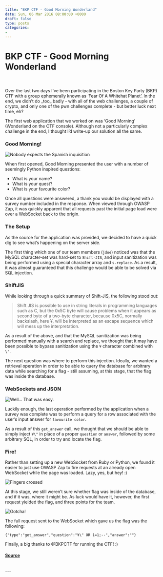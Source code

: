 ```yaml
---
title: "BKP CTF - Good Morning Wonderland"
date: Sun, 06 Mar 2016 08:00:00 +0000
draft: false
type: posts
categories: 
- 
---
```

# BKP CTF - Good Morning Wonderland

<br/>

<br/>
Over the last two days I’ve been participating in the Boston Key Party (BKP) CTF with a group ephemerally known as ‘Fear Of A Whitehat Planet’. In the end, we didn’t do _too_ badly - with all of the web challenges, a couple of crypto, and only one of the pwn challenges complete - but better luck next time, eh?

The first web application that we worked on was ‘Good Morning’ (Wonderland on the CTF console). Although not a particularly complex challenge in the end, I thought I’d write-up our solution all the same.

### Good Morning!

![Nobody expects the Spanish inquisition](/assets/article_images/2016/monty.png)

When first opened, Good Morning presented the user with a number of seemingly Python inspired questions:

-   What is your name?
-   What is your quest?
-   What is your favourite color?

Once all questions were answered, a thank you would be displayed with a survey number included in the response. When viewed through OWASP Zap, it was quickly apparent that all requests past the initial page load were over a WebSocket back to the origin.

### The Setup

As the source for the application was provided, we decided to have a quick dig to see what’s happening on the server side.

The first thing which one of our team members (`jdoe`) noticed was that the MySQL character-set was hard-set to `Shift-JIS`, and input sanitization was being performed using a special character array and `s.replace`. As a result, it was almost guaranteed that this challenge would be able to be solved via SQL injection.

### ShiftJIS

While looking through a quick summary of Shift-JIS, the following stood out:

> Shift JIS is possible to use in string literals in programming languages such as C, but the 0x5C byte will cause problems when it appears as second byte of a two-byte character, because 0x5C, normally backslash, here ¥, will be interpreted as an escape sequence which will mess up the interpretation.

As a result of the above, and that the MySQL sanitization was being performed manually with a search and replace, we thought that it may have been possible to bypass sanitization using the `¥` character combined with `\"`.

The next question was where to perform this injection. Ideally, we wanted a retrieval operation in order to be able to query the database for arbitrary data while searching for a flag - still assuming, at this stage, that the flag was inside the database.

### WebSockets and JSON

![Well... That was easy.](/assets/article_images/2016/get_answer.png)

Luckily enough, the last operation performed by the application when a survey was complete was to perform a query for a row associated with the user’s input answer for `favourite color`.

As a result of this `get_answer` call, we thought that we should be able to simply inject `¥\"` in place of a proper `question` or `answer`, followed by some arbitrary SQL, in order to try and locate the flag.

### Fire!

Rather than setting up a new WebSocket from Ruby or Python, we found it easier to just use OWASP Zap to fire requests at an already open WebSocket while the page was loaded. Lazy, yes, but hey! :)

![Fingers crossed](/assets/article_images/2016/sjis-kgo.png)

At this stage, we still weren’t sure whether flag was inside of the database, and if it was, where it might be. As luck would have it, however, the first request yielded the flag, and three points for the team.

![Gotcha!](/assets/article_images/2016/sjis-request.png)

The full request sent to the WebSocket which gave us the flag was the following:

`{"type":"get_answer","question":"¥\" OR 1=1;--","answer":""}`

Finally, a big thanks to @BKPCTF for running the CTF! :)

#### [Source](//www.kernelpicnic.net/2016/03/06/BKPCTF-Wonderland-Good-Morning-Write-Up.html)

<br/>
---
